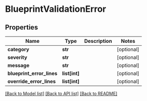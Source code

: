 # BlueprintValidationError

## Properties
Name | Type | Description | Notes
------------ | ------------- | ------------- | -------------
**category** | **str** |  | [optional] 
**severity** | **str** |  | [optional] 
**message** | **str** |  | [optional] 
**blueprint_error_lines** | **list[int]** |  | [optional] 
**override_error_lines** | **list[int]** |  | [optional] 

[[Back to Model list]](../README.md#documentation-for-models) [[Back to API list]](../README.md#documentation-for-api-endpoints) [[Back to README]](../README.md)

